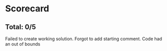 # Scorecard

## Total: 0/5

Failed to create working solution.
Forgot to add starting comment.
Code had an out of bounds